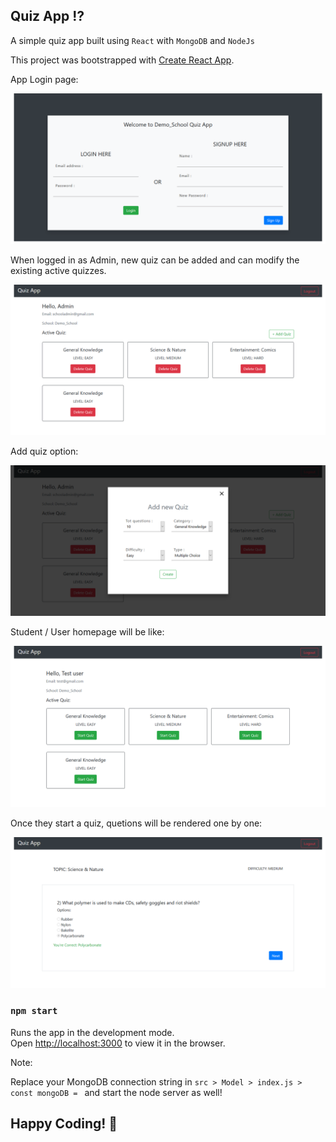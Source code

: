 ## Quiz App ⁉

A simple quiz app built using `React` with `MongoDB` and `NodeJs`

This project was bootstrapped with [Create React App](https://github.com/facebook/create-react-app).

App Login page: 

![Image of Yaktocat](https://github.com/AVShankar/quiz_app/blob/master/Screenshots/Homepage.png)

When logged in as Admin, new quiz can be added and can modify the existing active quizzes.

![Image of Yaktocat](https://github.com/AVShankar/quiz_app/blob/master/Screenshots/Admin_dashboard.png)

Add quiz option: 

![Image of Yaktocat](https://github.com/AVShankar/quiz_app/blob/master/Screenshots/Add_quiz.png)

Student / User homepage will be like: 

![Image of Yaktocat](https://github.com/AVShankar/quiz_app/blob/master/Screenshots/User_home.png)

Once they start a quiz, quetions will be rendered one by one:

![Image of Yaktocat](https://github.com/AVShankar/quiz_app/blob/master/Screenshots/Quiz_page.png)

### `npm start`

Runs the app in the development mode.<br />
Open [http://localhost:3000](http://localhost:3000) to view it in the browser.

Note: 

Replace your MongoDB connection string in `src > Model > index.js > const mongoDB = ` and start the node server as well!

<h2>Happy Coding! 🤖
